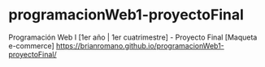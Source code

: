 # programacionWeb1-proyectoFinal
Programación Web I [1er año | 1er cuatrimestre] - Proyecto Final [Maqueta e-commerce]
https://brianromano.github.io/programacionWeb1-proyectoFinal/

